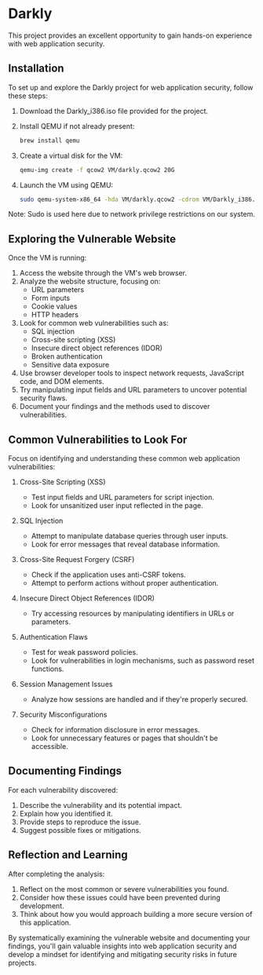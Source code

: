 # Darkly
This project provides an excellent opportunity to gain hands-on experience with web application security.

## Installation
To set up and explore the Darkly project for web application security, follow these steps:
  
1. Download the Darkly_i386.iso file provided for the project.
2. Install QEMU if not already present:

   ```zsh
   brew install qemu
   ```
3. Create a virtual disk for the VM:
   ```zsh
   qemu-img create -f qcow2 VM/darkly.qcow2 20G
   ```
4. Launch the VM using QEMU:
   ```zsh
   sudo qemu-system-x86_64 -hda VM/darkly.qcow2 -cdrom VM/Darkly_i386.iso -m 4G -nic vmnet-bridged,ifname=en0
   ```
Note: Sudo is used here due to network privilege restrictions on our system.

## Exploring the Vulnerable Website
Once the VM is running:

1. Access the website through the VM's web browser.
2. Analyze the website structure, focusing on:
   - URL parameters
   - Form inputs
   - Cookie values
   - HTTP headers
3. Look for common web vulnerabilities such as:
   - SQL injection
   - Cross-site scripting (XSS)
   - Insecure direct object references (IDOR)
   - Broken authentication
   - Sensitive data exposure
4. Use browser developer tools to inspect network requests, JavaScript code, and DOM elements.
5. Try manipulating input fields and URL parameters to uncover potential security flaws.
6. Document your findings and the methods used to discover vulnerabilities.

## Common Vulnerabilities to Look For

Focus on identifying and understanding these common web application vulnerabilities:

1. Cross-Site Scripting (XSS)

   - Test input fields and URL parameters for script injection.
   - Look for unsanitized user input reflected in the page.


2. SQL Injection

   - Attempt to manipulate database queries through user inputs.
   - Look for error messages that reveal database information.


3. Cross-Site Request Forgery (CSRF)

   - Check if the application uses anti-CSRF tokens.
   - Attempt to perform actions without proper authentication.


4. Insecure Direct Object References (IDOR)

   - Try accessing resources by manipulating identifiers in URLs or parameters.


5. Authentication Flaws

   - Test for weak password policies.
   - Look for vulnerabilities in login mechanisms, such as password reset functions.


6. Session Management Issues

   - Analyze how sessions are handled and if they're properly secured.


7. Security Misconfigurations

   - Check for information disclosure in error messages.
   - Look for unnecessary features or pages that shouldn't be accessible.


## Documenting Findings

For each vulnerability discovered:

1. Describe the vulnerability and its potential impact.
2. Explain how you identified it.
3. Provide steps to reproduce the issue.
4. Suggest possible fixes or mitigations.

## Reflection and Learning

After completing the analysis:

1. Reflect on the most common or severe vulnerabilities you found.
2. Consider how these issues could have been prevented during development.
3. Think about how you would approach building a more secure version of this application.

By systematically examining the vulnerable website and documenting your findings, you'll gain valuable insights into web application security and develop a mindset for identifying and mitigating security risks in future projects.